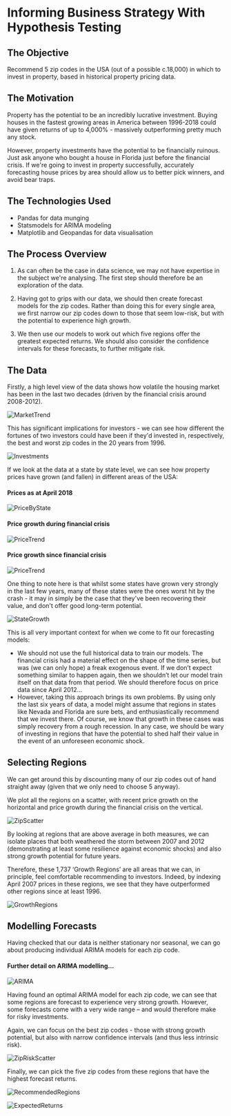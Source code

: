 # Informing Business Strategy With Hypothesis Testing


## The Objective

Recommend 5 zip codes in the USA (out of a possible c.18,000) in which to invest in property, based in historical property pricing data.

## The Motivation

Property has the potential to be an incredibly lucrative investment. Buying houses in the fastest growing areas in America between 1996-2018 could have given returns of up to 4,000% - massively outperforming pretty much any stock.

However, property investments have the potential to be financially ruinous. Just ask anyone who bought a house in Florida just before the financial crisis. If we're going to invest in property successfully, accurately forecasting house prices by area should allow us to better pick winners, and avoid bear traps.

## The Technologies Used

* Pandas for data munging
* Statsmodels for ARIMA modeling
* Matplotlib and Geopandas for data visualisation


## The Process Overview

1. As can often be the case in data science, we may not have expertise in the subject we're analysing. The first step should therefore be an exploration of the data.

2. Having got to grips with our data, we should then create forecast models for the zip codes. Rather than doing this for every single area, we first narrow our zip codes down to those that seem low-risk, but with the potential to experience high growth.

3. We then use our models to work out which five regions offer the greatest expected returns. We should also consider the confidence intervals for these forecasts, to further mitigate risk.


## The Data

Firstly, a high level view of the data shows how volatile the housing market has been in the last two decades (driven by the financial crisis around 2008-2012).

![MarketTrend](https://github.com/calbal91/project-ARIMA-modelling/blob/master/Images/PriceTrend.png)

This has significant implications for investors - we can see how different the fortunes of two investors could have been if they'd invested in, respectively, the best and worst zip codes in the 20 years from 1996.

![Investments](https://github.com/calbal91/project-ARIMA-modelling/blob/master/Images/BestWorstInvestment.jpg)

If we look at the data at a state by state level, we can see how property prices have grown (and fallen) in different areas of the USA:

#### Prices as at April 2018

![PriceByState](https://github.com/calbal91/project-ARIMA-modelling/blob/master/Images/StatePrices.png)

#### Price growth during financial crisis

![PriceTrend](https://github.com/calbal91/project-ARIMA-modelling/blob/master/Images/StatePriceGrowth07.png)

#### Price growth since financial crisis

![PriceTrend](https://github.com/calbal91/project-ARIMA-modelling/blob/master/Images/StatePriceGrowth12.png)


One thing to note here is that whilst some states have grown very strongly in the last few years, many of these states were the ones worst hit by the crash - it may in simply be the case that they've been recovering their value, and don't offer good long-term potential.

![StateGrowth](https://github.com/calbal91/project-ARIMA-modelling/blob/master/Images/StateGrowth.jpg)

This is all very important context for when we come to fit our forecasting models:

* We should not use the full historical data to train our models. The financial crisis had a material effect on the shape of the time series, but was (we can only hope) a freak exogenous event. If we don’t expect something similar to happen again, then we shouldn’t let our model train itself on that data from that period. We should therefore focus on price data since April 2012…
* However, taking this approach brings its own problems. By using only the last six years of data, a model might assume that regions in states like Nevada and Florida are sure bets, and enthusiastically recommend that we invest there. Of course, we know that growth in these cases was simply recovery from a rough recession. In any case, we should be wary of investing in regions that have the potential to shed half their value in the event of an unforeseen economic shock.


## Selecting Regions

We can get around this by discounting many of our zip codes out of hand straight away (given that we only need to choose 5 anyway).

We plot all the regions on a scatter, with recent price growth on the horizontal and price growth during the financial crisis on the vertical.

![ZipScatter](https://github.com/calbal91/project-ARIMA-modelling/blob/master/Images/ZipScatter.png)

By looking at regions that are above average in both measures, we can isolate places that both weathered the storm between 2007 and 2012 (demonstrating at least some resilience against economic shocks) and also strong growth potential for future years.

Therefore, these 1,737 ‘Growth Regions’ are all areas that we can, in principle, feel comfortable recommending to investors. Indeed, by indexing April 2007 prices in these regions, we see that they have outperformed other regions since at least 1996.

![GrowthRegions](https://github.com/calbal91/project-ARIMA-modelling/blob/master/Images/GrowthRegionGrowth.png)


## Modelling Forecasts

Having checked that our data is neither stationary nor seasonal, we can go about producing individual ARIMA models for each zip code.

#### Further detail on ARIMA modelling...

![ARIMA](https://github.com/calbal91/project-ARIMA-modelling/blob/master/Images/ARIMA.jpg)

Having found an optimal ARIMA model for each zip code, we can see that some regions are forecast to experience very strong growth. However, some forecasts come with a very wide range – and would therefore make for risky investments.

Again, we can focus on the best zip codes - those with strong growth potential, but also with narrow confidence intervals (and thus less intrinsic risk).

![ZipRiskScatter](https://github.com/calbal91/project-ARIMA-modelling/blob/master/Images/ZipScatter2.png)

Finally, we can pick the five zip codes from these regions that have the highest forecast returns.

![RecommendedRegions](https://github.com/calbal91/project-ARIMA-modelling/blob/master/Images/Recommendations.jpg)

![ExpectedReturns](https://github.com/calbal91/project-ARIMA-modelling/blob/master/Images/RecommendationReturns.jpg)